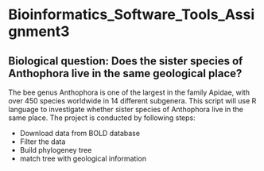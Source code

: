 # Bioinformatics_Software_Tools_Assignment3
## Biological question: Does the sister species of Anthophora live in the same geological place?
The bee genus Anthophora is one of the largest in the family Apidae, with over 450 species worldwide in 14 different subgenera. This script will use R language to investigate whether sister species of Anthophora live in the same place.
The project is conducted by following steps:
- Download data from BOLD database
- Filter the data 
- Build phylogeney tree
- match tree with geological information
